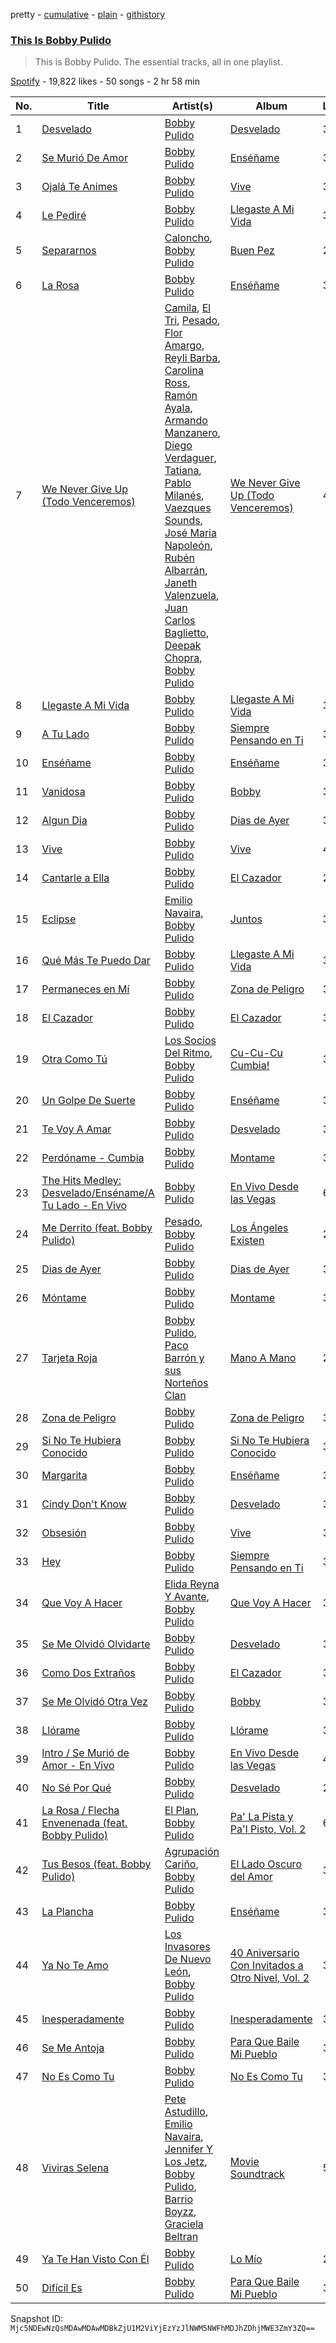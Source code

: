 pretty - [cumulative](/playlists/cumulative/37i9dQZF1DZ06evO2Jdbs4.md) - [plain](/playlists/plain/37i9dQZF1DZ06evO2Jdbs4) - [githistory](https://github.githistory.xyz/mackorone/spotify-playlist-archive/blob/main/playlists/plain/37i9dQZF1DZ06evO2Jdbs4)

### [This Is Bobby Pulido](https://open.spotify.com/playlist/37i9dQZF1DZ06evO2Jdbs4)

> This is Bobby Pulido\. The essential tracks, all in one playlist.

[Spotify](https://open.spotify.com/user/spotify) - 19,822 likes - 50 songs - 2 hr 58 min

| No. | Title | Artist(s) | Album | Length |
|---|---|---|---|---|
| 1 | [Desvelado](https://open.spotify.com/track/2JJSGhPpATm8lXeYjD95fw) | [Bobby Pulido](https://open.spotify.com/artist/4EEZg8R3dxbTCCQ1DVWtHg) | [Desvelado](https://open.spotify.com/album/2BCS2taG5BuYeL3QPCbcz2) | 3:41 |
| 2 | [Se Murió De Amor](https://open.spotify.com/track/5iuGn3RXvfvHIyIe8fyxBE) | [Bobby Pulido](https://open.spotify.com/artist/4EEZg8R3dxbTCCQ1DVWtHg) | [Enséñame](https://open.spotify.com/album/6wrBXd8mUK0dp3yMM29kWK) | 3:06 |
| 3 | [Ojalá Te Animes](https://open.spotify.com/track/1tg7ZzCAkjDNENdWL7WuIr) | [Bobby Pulido](https://open.spotify.com/artist/4EEZg8R3dxbTCCQ1DVWtHg) | [Vive](https://open.spotify.com/album/4v2fdmkaVrrT0eYhy2ix3a) | 3:00 |
| 4 | [Le Pediré](https://open.spotify.com/track/0Oon0YwVUvqf8O8KLukfZj) | [Bobby Pulido](https://open.spotify.com/artist/4EEZg8R3dxbTCCQ1DVWtHg) | [Llegaste A Mi Vida](https://open.spotify.com/album/1bm9teaYqUaTbyJzpqNu6l) | 3:32 |
| 5 | [Separarnos](https://open.spotify.com/track/5A4j5H2BchA1SqYOvQ8I4I) | [Caloncho](https://open.spotify.com/artist/2z3KntXLyEF5Lvz1kpdBoA), [Bobby Pulido](https://open.spotify.com/artist/4EEZg8R3dxbTCCQ1DVWtHg) | [Buen Pez](https://open.spotify.com/album/4M70tDygFtUlnlvmn5qLLV) | 2:58 |
| 6 | [La Rosa](https://open.spotify.com/track/0HiDvAV1NFSt1rLXvrTO49) | [Bobby Pulido](https://open.spotify.com/artist/4EEZg8R3dxbTCCQ1DVWtHg) | [Enséñame](https://open.spotify.com/album/6wrBXd8mUK0dp3yMM29kWK) | 3:04 |
| 7 | [We Never Give Up \(Todo Venceremos\)](https://open.spotify.com/track/2G6gnsbzUJYDCGHOtIBoWy) | [Camila](https://open.spotify.com/artist/2gRP1Ezbtj3qrERnd0XasU), [El Tri](https://open.spotify.com/artist/3HgZDevp7GspkLUAa5cKne), [Pesado](https://open.spotify.com/artist/4BwiodzEp9Hwes5HeFjMVK), [Flor Amargo](https://open.spotify.com/artist/7CcCaAFz7j2igNmrHpieIb), [Reyli Barba](https://open.spotify.com/artist/69BUYvpG9MbjCyIZfsFdhJ), [Carolina Ross](https://open.spotify.com/artist/5wx70QuZtxRUIIYek3RSaV), [Ramón Ayala](https://open.spotify.com/artist/5GGiAdKlY1BGBmi8UicvTX), [Armando Manzanero](https://open.spotify.com/artist/5lODCkFdEtpPn3YxfmyLfT), [Diego Verdaguer](https://open.spotify.com/artist/2UFqwY8A3PLcx8pAkg9g5P), [Tatiana](https://open.spotify.com/artist/60alJNnwGVBdNXrx4kOfW0), [Pablo Milanés](https://open.spotify.com/artist/4vOfKh5wz7lTcdqB3EwsC5), [Vaezques Sounds](https://open.spotify.com/artist/22umhHGysrBolX8U1xQbPw), [José Maria Napoleón](https://open.spotify.com/artist/72v53CufRiSyqcQ78KUQ5p), [Rubén Albarrán](https://open.spotify.com/artist/7M75Am5m6J934JSviUOGz0), [Janeth Valenzuela](https://open.spotify.com/artist/4fqTtvwo9kLosNr5VPnx1G), [Juan Carlos Baglietto](https://open.spotify.com/artist/1Mt6JeVWV9Tvgk8ercp5O9), [Deepak Chopra](https://open.spotify.com/artist/5tf2pB9J3WNowIKQTFkxU6), [Bobby Pulido](https://open.spotify.com/artist/4EEZg8R3dxbTCCQ1DVWtHg) | [We Never Give Up \(Todo Venceremos\)](https://open.spotify.com/album/7wWbD4WnxyLy7bix3d07r3) | 4:05 |
| 8 | [Llegaste A Mi Vida](https://open.spotify.com/track/03vaFs8JbKg27yTKZshM55) | [Bobby Pulido](https://open.spotify.com/artist/4EEZg8R3dxbTCCQ1DVWtHg) | [Llegaste A Mi Vida](https://open.spotify.com/album/1bm9teaYqUaTbyJzpqNu6l) | 3:33 |
| 9 | [A Tu Lado](https://open.spotify.com/track/5X4XT9GZFvPgpQGx7hjzJX) | [Bobby Pulido](https://open.spotify.com/artist/4EEZg8R3dxbTCCQ1DVWtHg) | [Siempre Pensando en Ti](https://open.spotify.com/album/7qOe8Bc1072Lf2z1tdZTYH) | 3:44 |
| 10 | [Enséñame](https://open.spotify.com/track/0IHrQNuGVj2c3dBwyw2lNC) | [Bobby Pulido](https://open.spotify.com/artist/4EEZg8R3dxbTCCQ1DVWtHg) | [Enséñame](https://open.spotify.com/album/6wrBXd8mUK0dp3yMM29kWK) | 3:09 |
| 11 | [Vanidosa](https://open.spotify.com/track/2YLoqYRDpNMwSvTGhjP3gC) | [Bobby Pulido](https://open.spotify.com/artist/4EEZg8R3dxbTCCQ1DVWtHg) | [Bobby](https://open.spotify.com/album/6om6MJErxB1lRwPK6VxChD) | 3:27 |
| 12 | [Algun Dia](https://open.spotify.com/track/1SlyhgbpLEphPZM4ammgr7) | [Bobby Pulido](https://open.spotify.com/artist/4EEZg8R3dxbTCCQ1DVWtHg) | [Dias de Ayer](https://open.spotify.com/album/3uSh3AeT2wgBbLSxYcJupg) | 3:19 |
| 13 | [Vive](https://open.spotify.com/track/6ljSbHWwuUsDfOswRHlomj) | [Bobby Pulido](https://open.spotify.com/artist/4EEZg8R3dxbTCCQ1DVWtHg) | [Vive](https://open.spotify.com/album/4v2fdmkaVrrT0eYhy2ix3a) | 4:14 |
| 14 | [Cantarle a Ella](https://open.spotify.com/track/6LyX5OTvWeJP2Sio5BfuDg) | [Bobby Pulido](https://open.spotify.com/artist/4EEZg8R3dxbTCCQ1DVWtHg) | [El Cazador](https://open.spotify.com/album/19YgCrHv3ajrWnh4EiTv5I) | 2:54 |
| 15 | [Eclipse](https://open.spotify.com/track/050UuOQmyhJ470uVMpm6dM) | [Emilio Navaira](https://open.spotify.com/artist/5ADSZA6X6nJBe7pTgcE6nA), [Bobby Pulido](https://open.spotify.com/artist/4EEZg8R3dxbTCCQ1DVWtHg) | [Juntos](https://open.spotify.com/album/6VB3iQvl5osGIQyaJv7vqm) | 3:37 |
| 16 | [Qué Más Te Puedo Dar](https://open.spotify.com/track/7JTgmtRq4WBy2jG6Ijm9m8) | [Bobby Pulido](https://open.spotify.com/artist/4EEZg8R3dxbTCCQ1DVWtHg) | [Llegaste A Mi Vida](https://open.spotify.com/album/1bm9teaYqUaTbyJzpqNu6l) | 3:40 |
| 17 | [Permaneces en Mí](https://open.spotify.com/track/4p5UDTUZXr7T8ctt1X1zg0) | [Bobby Pulido](https://open.spotify.com/artist/4EEZg8R3dxbTCCQ1DVWtHg) | [Zona de Peligro](https://open.spotify.com/album/3LjISuwDaksJyhnG1iiIgA) | 3:02 |
| 18 | [El Cazador](https://open.spotify.com/track/3B6ZP7yDYHRuLbid9Bk0FO) | [Bobby Pulido](https://open.spotify.com/artist/4EEZg8R3dxbTCCQ1DVWtHg) | [El Cazador](https://open.spotify.com/album/19YgCrHv3ajrWnh4EiTv5I) | 3:32 |
| 19 | [Otra Como Tú](https://open.spotify.com/track/055pJYboqVEcECyQQnANFY) | [Los Socios Del Ritmo](https://open.spotify.com/artist/7bzt5lHL6bzLO3c9mkxNMW), [Bobby Pulido](https://open.spotify.com/artist/4EEZg8R3dxbTCCQ1DVWtHg) | [Cu\-Cu\-Cu Cumbia!](https://open.spotify.com/album/7lvrww6BQ2UadzpdQBoEVH) | 3:48 |
| 20 | [Un Golpe De Suerte](https://open.spotify.com/track/6AEpDGDeJrn8xskPJQeGMv) | [Bobby Pulido](https://open.spotify.com/artist/4EEZg8R3dxbTCCQ1DVWtHg) | [Enséñame](https://open.spotify.com/album/6wrBXd8mUK0dp3yMM29kWK) | 3:23 |
| 21 | [Te Voy A Amar](https://open.spotify.com/track/7H9BJi45b1XJwYiC1vajfc) | [Bobby Pulido](https://open.spotify.com/artist/4EEZg8R3dxbTCCQ1DVWtHg) | [Desvelado](https://open.spotify.com/album/2BCS2taG5BuYeL3QPCbcz2) | 3:56 |
| 22 | [Perdóname \- Cumbia](https://open.spotify.com/track/6ygtYN6UpAePDbiuEacFzA) | [Bobby Pulido](https://open.spotify.com/artist/4EEZg8R3dxbTCCQ1DVWtHg) | [Montame](https://open.spotify.com/album/6j4I0OrqKDPYkTKAThkRRE) | 3:45 |
| 23 | [The Hits Medley: Desvelado/Enséname/A Tu Lado \- En Vivo](https://open.spotify.com/track/7pob0oZ2KwUG7nRlVuwrxs) | [Bobby Pulido](https://open.spotify.com/artist/4EEZg8R3dxbTCCQ1DVWtHg) | [En Vivo Desde las Vegas](https://open.spotify.com/album/3N5UtKDt4taayE7fajYV0J) | 6:40 |
| 24 | [Me Derrito \(feat\. Bobby Pulido\)](https://open.spotify.com/track/5UT6Ug2HZp0MZQdyf2iVCd) | [Pesado](https://open.spotify.com/artist/4BwiodzEp9Hwes5HeFjMVK), [Bobby Pulido](https://open.spotify.com/artist/4EEZg8R3dxbTCCQ1DVWtHg) | [Los Ángeles Existen](https://open.spotify.com/album/6Q2W1lDlaler63hoBRSJWs) | 2:50 |
| 25 | [Dias de Ayer](https://open.spotify.com/track/7zSfoStk27KpJLg27Yz2Ba) | [Bobby Pulido](https://open.spotify.com/artist/4EEZg8R3dxbTCCQ1DVWtHg) | [Dias de Ayer](https://open.spotify.com/album/3uSh3AeT2wgBbLSxYcJupg) | 3:26 |
| 26 | [Móntame](https://open.spotify.com/track/5LGnVKG4TQeTNmJQSDF2oy) | [Bobby Pulido](https://open.spotify.com/artist/4EEZg8R3dxbTCCQ1DVWtHg) | [Montame](https://open.spotify.com/album/6j4I0OrqKDPYkTKAThkRRE) | 3:24 |
| 27 | [Tarjeta Roja](https://open.spotify.com/track/5qthAx863ljpv5HLiX9mFj) | [Bobby Pulido](https://open.spotify.com/artist/4EEZg8R3dxbTCCQ1DVWtHg), [Paco Barrón y sus Norteños Clan](https://open.spotify.com/artist/1Uz4WPsI4VylKT6lhJiDO5) | [Mano A Mano](https://open.spotify.com/album/0cnHfiGIPLUCmg7eE135Te) | 2:42 |
| 28 | [Zona de Peligro](https://open.spotify.com/track/3nvWPw6xafcHBK5Yghf6gk) | [Bobby Pulido](https://open.spotify.com/artist/4EEZg8R3dxbTCCQ1DVWtHg) | [Zona de Peligro](https://open.spotify.com/album/3LjISuwDaksJyhnG1iiIgA) | 3:38 |
| 29 | [Si No Te Hubiera Conocido](https://open.spotify.com/track/2XCYJ9eUSpPPNhgaGpKYP5) | [Bobby Pulido](https://open.spotify.com/artist/4EEZg8R3dxbTCCQ1DVWtHg) | [Si No Te Hubiera Conocido](https://open.spotify.com/album/6cxGEtFscvOD8xNYIMncQY) | 3:14 |
| 30 | [Margarita](https://open.spotify.com/track/1qbsrr0AwGgTY2SD5s1qIr) | [Bobby Pulido](https://open.spotify.com/artist/4EEZg8R3dxbTCCQ1DVWtHg) | [Enséñame](https://open.spotify.com/album/6wrBXd8mUK0dp3yMM29kWK) | 3:57 |
| 31 | [Cindy Don't Know](https://open.spotify.com/track/4yeRSlUJb9QxXAbOKk0WPg) | [Bobby Pulido](https://open.spotify.com/artist/4EEZg8R3dxbTCCQ1DVWtHg) | [Desvelado](https://open.spotify.com/album/2BCS2taG5BuYeL3QPCbcz2) | 3:38 |
| 32 | [Obsesión](https://open.spotify.com/track/4UlwEI3H7er7gq29WAh3XB) | [Bobby Pulido](https://open.spotify.com/artist/4EEZg8R3dxbTCCQ1DVWtHg) | [Vive](https://open.spotify.com/album/4v2fdmkaVrrT0eYhy2ix3a) | 3:37 |
| 33 | [Hey](https://open.spotify.com/track/7s71GmxpkyZwWm0g6vCE0b) | [Bobby Pulido](https://open.spotify.com/artist/4EEZg8R3dxbTCCQ1DVWtHg) | [Siempre Pensando en Ti](https://open.spotify.com/album/7qOe8Bc1072Lf2z1tdZTYH) | 3:31 |
| 34 | [Que Voy A Hacer](https://open.spotify.com/track/0HD0RNHrLyM1yKJaWkR56R) | [Elida Reyna Y Avante](https://open.spotify.com/artist/6FgcIpZBpVNOXHniQX9Oml), [Bobby Pulido](https://open.spotify.com/artist/4EEZg8R3dxbTCCQ1DVWtHg) | [Que Voy A Hacer](https://open.spotify.com/album/2ZRarP86dR9OrYDNjiflEL) | 3:21 |
| 35 | [Se Me Olvidó Olvidarte](https://open.spotify.com/track/08N4oh208BCKzkVfNV7FIQ) | [Bobby Pulido](https://open.spotify.com/artist/4EEZg8R3dxbTCCQ1DVWtHg) | [Desvelado](https://open.spotify.com/album/2BCS2taG5BuYeL3QPCbcz2) | 3:21 |
| 36 | [Como Dos Extraños](https://open.spotify.com/track/6zpbZkfhTuywWpHcJVYOm5) | [Bobby Pulido](https://open.spotify.com/artist/4EEZg8R3dxbTCCQ1DVWtHg) | [El Cazador](https://open.spotify.com/album/19YgCrHv3ajrWnh4EiTv5I) | 3:32 |
| 37 | [Se Me Olvidó Otra Vez](https://open.spotify.com/track/54xyPaG8wToKbFkjGMFKMm) | [Bobby Pulido](https://open.spotify.com/artist/4EEZg8R3dxbTCCQ1DVWtHg) | [Bobby](https://open.spotify.com/album/6om6MJErxB1lRwPK6VxChD) | 3:09 |
| 38 | [Llórame](https://open.spotify.com/track/2uBdikf4ImGwMP4UZCpt0W) | [Bobby Pulido](https://open.spotify.com/artist/4EEZg8R3dxbTCCQ1DVWtHg) | [Llórame](https://open.spotify.com/album/0XT8nEBbAPG8TTRc5ZwLqf) | 3:06 |
| 39 | [Intro / Se Murió de Amor \- En Vivo](https://open.spotify.com/track/3Pwpg0uNftcanpfFwhcIlu) | [Bobby Pulido](https://open.spotify.com/artist/4EEZg8R3dxbTCCQ1DVWtHg) | [En Vivo Desde las Vegas](https://open.spotify.com/album/3N5UtKDt4taayE7fajYV0J) | 4:56 |
| 40 | [No Sé Por Qué](https://open.spotify.com/track/1DBsOzhJeIi46lFO3ITv5t) | [Bobby Pulido](https://open.spotify.com/artist/4EEZg8R3dxbTCCQ1DVWtHg) | [Desvelado](https://open.spotify.com/album/2BCS2taG5BuYeL3QPCbcz2) | 2:49 |
| 41 | [La Rosa / Flecha Envenenada \(feat\. Bobby Pulido\)](https://open.spotify.com/track/1CnGSMYKYFMmZGJU4mqtYq) | [El Plan](https://open.spotify.com/artist/6hC4K4CHuu5MRsNUHAqqdy), [Bobby Pulido](https://open.spotify.com/artist/4EEZg8R3dxbTCCQ1DVWtHg) | [Pa' La Pista y Pa'l Pisto, Vol\. 2](https://open.spotify.com/album/5TEuiPGD4Gpmy7mE3nfHPI) | 6:00 |
| 42 | [Tus Besos \(feat\. Bobby Pulido\)](https://open.spotify.com/track/7rnrCKF2EepfbYzMjz400n) | [Agrupación Cariño](https://open.spotify.com/artist/6wRhvAUh6C5QUoK59hc9A1), [Bobby Pulido](https://open.spotify.com/artist/4EEZg8R3dxbTCCQ1DVWtHg) | [El Lado Oscuro del Amor](https://open.spotify.com/album/1psax3q5uCURpO6RrgSrba) | 3:31 |
| 43 | [La Plancha](https://open.spotify.com/track/0AIZSBwga3mZS7GNJKUVgB) | [Bobby Pulido](https://open.spotify.com/artist/4EEZg8R3dxbTCCQ1DVWtHg) | [Enséñame](https://open.spotify.com/album/6wrBXd8mUK0dp3yMM29kWK) | 3:32 |
| 44 | [Ya No Te Amo](https://open.spotify.com/track/691UfJ3B3IVa4Hsj3DVfvM) | [Los Invasores De Nuevo León](https://open.spotify.com/artist/5CGtBYmVPeLhI1kM2Fn9Gv), [Bobby Pulido](https://open.spotify.com/artist/4EEZg8R3dxbTCCQ1DVWtHg) | [40 Aniversario Con Invitados a Otro Nivel, Vol\. 2](https://open.spotify.com/album/68RRgoiTtixqmXpCgrCGFU) | 3:01 |
| 45 | [Inesperadamente](https://open.spotify.com/track/4GAqqobic0kTtK3mfAP6Am) | [Bobby Pulido](https://open.spotify.com/artist/4EEZg8R3dxbTCCQ1DVWtHg) | [Inesperadamente](https://open.spotify.com/album/3t8iVE3ZSqgl7MRR3MfSYu) | 3:09 |
| 46 | [Se Me Antoja](https://open.spotify.com/track/42nsZ9ewqjMWc8Hy9A53St) | [Bobby Pulido](https://open.spotify.com/artist/4EEZg8R3dxbTCCQ1DVWtHg) | [Para Que Baile Mi Pueblo](https://open.spotify.com/album/6Tr7cW0agoF7qAzHnAYa8b) | 3:07 |
| 47 | [No Es Como Tu](https://open.spotify.com/track/6YmeOtWUb3u8WBo0LcrhzQ) | [Bobby Pulido](https://open.spotify.com/artist/4EEZg8R3dxbTCCQ1DVWtHg) | [No Es Como Tu](https://open.spotify.com/album/5nNvbTmDYOd8HBHvsovdKU) | 3:29 |
| 48 | [Viviras Selena](https://open.spotify.com/track/2pXb4Rtjt4RfmdlxqUYCdG) | [Pete Astudillo](https://open.spotify.com/artist/5wB9uZHnYDudrgfxOXUsjY), [Emilio Navaira](https://open.spotify.com/artist/5ADSZA6X6nJBe7pTgcE6nA), [Jennifer Y Los Jetz](https://open.spotify.com/artist/6RNtyMrzRxg0Ojr0bmS3j7), [Bobby Pulido](https://open.spotify.com/artist/4EEZg8R3dxbTCCQ1DVWtHg), [Barrio Boyzz](https://open.spotify.com/artist/2pEJhUF93gQGPdWJnusnZp), [Graciela Beltran](https://open.spotify.com/artist/7HcFX1LEnI6zHIHCt8olTl) | [Movie Soundtrack](https://open.spotify.com/album/6tgYUMd4BkJnE88UfrUSDO) | 5:03 |
| 49 | [Ya Te Han Visto Con Él](https://open.spotify.com/track/43uJ9LN57wAcrfsufEJat8) | [Bobby Pulido](https://open.spotify.com/artist/4EEZg8R3dxbTCCQ1DVWtHg) | [Lo Mío](https://open.spotify.com/album/4WlXlmCSRRJaAQZMzclg3Y) | 2:55 |
| 50 | [Difícil Es](https://open.spotify.com/track/63SeaRiwlp1AwDi1hKPejK) | [Bobby Pulido](https://open.spotify.com/artist/4EEZg8R3dxbTCCQ1DVWtHg) | [Para Que Baile Mi Pueblo](https://open.spotify.com/album/6Tr7cW0agoF7qAzHnAYa8b) | 3:16 |

Snapshot ID: `Mjc5NDEwNzQsMDAwMDAwMDBkZjU1M2ViYjEzYzJlNWM5NWFhMDJhZDhjMWE3ZmY3ZQ==`
